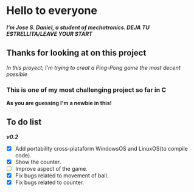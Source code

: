 # Hello to everyone

***I'm Jose S. Daniel, a student of mechatronics. DEJA TU ESTRELLITA/LEAVE YOUR START***

## Thanks for looking at on this project

*In this proyect; I'm trying to creat a Ping-Pong game the most decent possible*

### This is one of my most challenging project so far in C

**As you are guessing I'm a newbie in this!**

## To do list

***v0.2***

- [x] Add portability cross-plataform WindowsOS and LinuxOS(to compile code).
- [x] Show the counter.
- [ ] Improve aspect of the game.
- [x] Fix bugs related to movement of ball.
- [x] Fix bugs related to counter.
